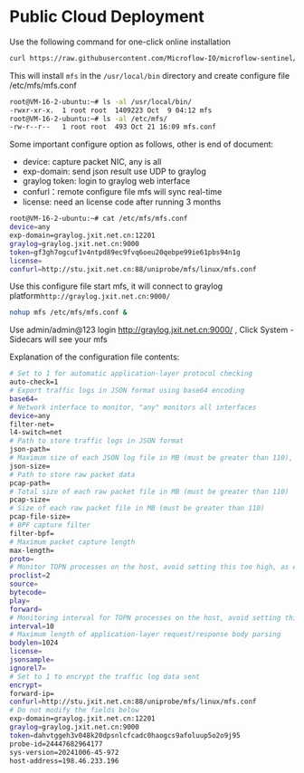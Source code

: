 # Public Cloud Deployment

Use the following command for one-click online installation

```bash
curl https://raw.githubusercontent.com/Microflow-IO/microflow-sentinel/refs/heads/main/mfs-install.sh | bash -x
```

This will install `mfs` in the `/usr/local/bin` directory and create configure file /etc/mfs/mfs.conf

```bash
root@VM-16-2-ubuntu:~# ls -al /usr/local/bin/
-rwxr-xr-x.  1 root root  1409223 Oct  9 04:12 mfs
root@VM-16-2-ubuntu:~# ls -al /etc/mfs/
-rw-r--r--   1 root root  493 Oct 21 16:09 mfs.conf
```

Some important configure option as follows, other is end of document:

- device:  capture packet NIC, any is all
- exp-domain:  send json result use UDP to graylog
- graylog  token:  login to graylog web interface
- confurl：remote configure file mfs will sync real-time
- license:  need an license code after running 3 months

```bash
root@VM-16-2-ubuntu:~# cat /etc/mfs/mfs.conf 
device=any
exp-domain=graylog.jxit.net.cn:12201
graylog=graylog.jxit.net.cn:9000
token=gf3gh7ogcuf1v4ntpd89ec9fvq6oeu20qebpe99ie61pbs94n1g
license=
confurl=http://stu.jxit.net.cn:88/uniprobe/mfs/linux/mfs.conf
```

Use this configure file start mfs, it will connect to graylog platform`http://graylog.jxit.net.cn:9000/` 

```bash
nohup mfs /etc/mfs/mfs.conf &
```

Use admin/admin@123 login http://graylog.jxit.net.cn:9000/ , Click System - Sidecars will see your mfs


Explanation of the configuration file contents:

```bash
# Set to 1 for automatic application-layer protocol checking
auto-check=1
# Export traffic logs in JSON format using base64 encoding
base64=
# Network interface to monitor, "any" monitors all interfaces
device=any
filter-net=
l4-switch=net
# Path to store traffic logs in JSON format
json-path=
# Maximum size of each JSON log file in MB (must be greater than 110), fixed at 50MB per file
json-size=
# Path to store raw packet data
pcap-path=
# Total size of each raw packet file in MB (must be greater than 110)
pcap-size=
# Size of each raw packet file in MB (must be greater than 110)
pcap-file-size=
# BPF capture filter
filter-bpf=
# Maximum packet capture length
max-length=
proto=
# Monitor TOPN processes on the host, avoid setting this too high, as each process sends data once per minute
proclist=2
source=
bytecode=
play=
forward=
# Monitoring interval for TOPN processes on the host, avoid setting this too high
interval=10
# Maximum length of application-layer request/response body parsing
bodylen=1024
license=
jsonsample=
ignorel7=
# Set to 1 to encrypt the traffic log data sent
encrypt=
forward-ip=
confurl=http://stu.jxit.net.cn:88/uniprobe/mfs/linux/mfs.conf
# Do not modify the fields below
exp-domain=graylog.jxit.net.cn:12201
graylog=graylog.jxit.net.cn:9000
token=dahvtggeh3v048k20dpsnlcfcadc0haogcs9afoluup5o2o9j95
probe-id=24447682964177
sys-version=20241006-45-972
host-address=198.46.233.196
```

